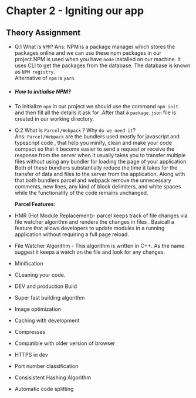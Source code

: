# Chapter 2 - Igniting our app

## Theory Assignment

- Q.1 What is `NPM`?
Ans: NPM is a package manager which stores the packages online  and we can use these npm packages in our project.NPM is used when you have `node` installed on our machine. It uses CLI to get the packages from the database. The database is known as `NPM registry`. <br>
Alternative of `npm` is `yarn`.

- ##### How to initialise NPM?
- To initialize `npm` in our project we should use the command `npm init ` and then fill all the details it ask for .After that a `package.json` file is created in our working directory.

- Q.2 What is `Parcel/Webpack` ? Why `do we need it`? <br>
Ans: `Parcel/Webpack` are the bundlers used mostly for javascript and typescript code , that help you minify, clean and make your code compact so that it become easier to send a request or receive the response from the server when it usually takes you to transfer multiple files without using any bundler for loading the page of your application. Both of these bundlers substantially reduce the time it takes for the transfer of data and files to the server from the application. Along with that both bundlers parcel and webpack remove the unnecessary comments, new lines, any kind of block delimiters, and white spaces while the functionality of the code remains unchanged.

     **Parcel Features:**
* HMR (Hot Module Replacement)- parcel keeps track of file changes via file watcher algorithm and renders the changes in files . Basicall a feature that allows developers to update modules in a running application without requiring a full page reload.

* File Watcher Algorithm - This algorithm is written in C++. As the name suggest it keeps a watch on the file and look for any changes.
* Minification
* CLeaning your code.
* DEV and production Build
* Super fast building algorithm
* Image optimization
* Caching with development
* Compresses
* Compatible with older version of browser
* HTTPS in dev
* Port number classification
* Consisistent Hashing Algorithm
* Automatic code splitting

